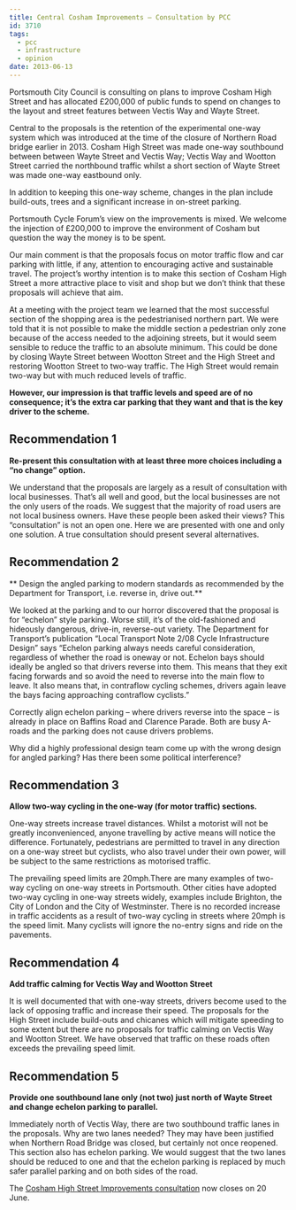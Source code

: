 ```yaml
---
title: Central Cosham Improvements – Consultation by PCC
id: 3710
tags:
  - pcc
  - infrastructure
  - opinion
date: 2013-06-13
---
```


Portsmouth City Council is consulting on plans to improve Cosham High Street and has allocated £200,000 of public funds to spend on changes to the layout and street features between Vectis Way and Wayte Street.

Central to the proposals is the retention of the experimental one-way system which was introduced at the time of the closure of Northern Road bridge earlier in 2013\. Cosham High Street was made one-way southbound between between Wayte Street and Vectis Way; Vectis Way and Wootton Street carried the northbound traffic whilst a short section of Wayte Street was made one-way eastbound only.

In addition to keeping this one-way scheme, changes in the plan include build-outs, trees and a significant increase in on-street parking.

Portsmouth Cycle Forum’s view on the improvements is mixed. We welcome the injection of £200,000 to improve the environment of Cosham but question the way the money is to be spent.

Our main comment is that the proposals focus on motor traffic flow and car parking with little, if any, attention to encouraging active and sustainable travel. The project’s worthy intention is to make this section of Cosham High Street a more attractive place to visit and shop but we don’t think that these proposals will achieve that aim.

At a meeting with the project team we learned that the most successful section of the shopping area is the pedestrianised northern part. We were told that it is not possible to make the middle section a pedestrian only zone because of the access needed to the adjoining streets, but it would seem sensible to reduce the traffic to an absolute minimum. This could be done by closing Wayte Street between Wootton Street and the High Street and restoring Wootton Street to two-way traffic. The High Street would remain two-way but with much reduced levels of traffic.

**However, our impression is that traffic levels and speed are of no consequence; it’s the extra car parking that they want and that is the key driver to the scheme.**

## Recommendation 1
**Re-present this consultation with at least three more choices including a “no change” option.**

We understand that the proposals are largely as a result of consultation with local businesses. That’s all well and good, but the local businesses are not the only users of the roads. We suggest that the majority of road users are not local business owners. Have these people been asked their views? This “consultation” is not an open one. Here we are presented with one and only one solution. A true consultation should present several alternatives.

## Recommendation 2
** Design the angled parking to modern standards as recommended by the Department for Transport, i.e. reverse in, drive out.**

We looked at the parking and to our horror discovered that the proposal is for “echelon” style parking. Worse still, it’s of the old-fashioned and hideously dangerous, drive-in, reverse-out variety. The Department for Transport’s publication “Local Transport Note 2/08 Cycle Infrastructure Design” says “Echelon parking always needs careful consideration, regardless of whether the road is one­way or not. Echelon bays should ideally be angled so that drivers reverse into them. This means that they exit facing forwards and so avoid the need to reverse into the main flow to leave. It also means that, in contraflow cycling schemes, drivers again leave the bays facing approaching contraflow cyclists.”

Correctly align echelon parking – where drivers reverse into the space – is already in place on Baffins Road and Clarence Parade. Both are busy A-roads and the parking does not cause drivers problems.

Why did a highly professional design team come up with the wrong design for angled parking? Has there been some political interference?

## Recommendation 3
**Allow two-way cycling in the one-way (for motor traffic) sections.**

One-way streets increase travel distances. Whilst a motorist will not be greatly inconvenienced, anyone travelling by active means will notice the difference. Fortunately, pedestrians are permitted to travel in any direction on a one-way street but cyclists, who also travel under their own power, will be subject to the same restrictions as motorised traffic.

The prevailing speed limits are 20mph.There are many examples of two-way cycling on one-way streets in Portsmouth. Other cities have adopted two-way cycling in one-way streets widely, examples include Brighton, the City of London and the City of Westminster. There is no recorded increase in traffic accidents as a result of two-way cycling in streets where 20mph is the speed limit. Many cyclists will ignore the no-entry signs and ride on the pavements.

## Recommendation 4
**Add traffic calming for Vectis Way and Wootton Street**

It is well documented that with one-way streets, drivers become used to the lack of opposing traffic and increase their speed. The proposals for the High Street include build-outs and chicanes which will mitigate speeding to some extent but there are no proposals for traffic calming on Vectis Way and Wootton Street. We have observed that traffic on these roads often exceeds the prevailing speed limit.

## Recommendation 5
**Provide one southbound lane only (not two) just north of Wayte Street and change echelon parking to parallel.**

Immediately north of Vectis Way, there are two southbound traffic lanes in the proposals. Why are two lanes needed? They may have been justified when Northern Road Bridge was closed, but certainly not once reopened. This section also has echelon parking. We would suggest that the two lanes should be reduced to one and that the echelon parking is replaced by much safer parallel parking and on both sides of the road.

The [Cosham High Street Improvements consultation](http://www.portsmouthcc.gov.uk/living/29547.html) now closes on 20 June. 